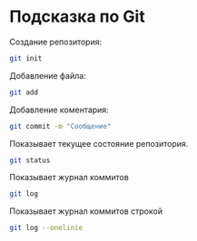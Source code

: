 # Подсказка по Git

Создание репозитория:
```sh
git init
```

Добавление файла:
```sh
git add
```

Добавление коментария:
```sh
git commit -m "Сообщение"
```
Показывает текущее состояние репозитория.
```sh
git status
```

Показывает журнал коммитов
```sh
git log
```
Показывает журнал коммитов строкой
```sh
git log --onelinie
